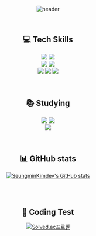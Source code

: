 <div align=center>
  
![header](https://capsule-render.vercel.app/api?type=venom&color=0:819FF7,100:DA81F5&height=150&section=header&text=%20Seungmin's%20Github&fontSize=60&fontColor=FBF2EF&stroke=DA81F5&strokeWidth=1)
  
</div>

<br>

<div align=center><h2>💻 Tech Skills</h2></div>
<div align=center>
  <img src="https://img.shields.io/badge/python-3776AB?style=for-the-badge&logo=python&logoColor=white"> 
  <img src="https://img.shields.io/badge/fastapi-009688?style=for-the-badge&logo=fastapi&logoColor=white"> 
<!--  <img src="https://img.shields.io/badge/c++-00599C?style=for-the-badge&logo=c%2B%2B&logoColor=white"> -->
  <br>

  <img src="https://img.shields.io/badge/postgresql-4169E1?style=for-the-badge&logo=postgresql&logoColor=white"> 
  <img src="https://img.shields.io/badge/mysql-4479A1?style=for-the-badge&logo=mysql&logoColor=white"> 
  <br>

  <img src="https://img.shields.io/badge/github-181717?style=for-the-badge&logo=github&logoColor=white"> 
  <img src="https://img.shields.io/badge/git-F05032?style=for-the-badge&logo=git&logoColor=white"> 
  <img src="https://img.shields.io/badge/docker-2496ED?style=for-the-badge&logo=docker&logoColor=white">
  <br>
</div>

<br>
<br>

<div align=center><h2>📚 Studying</h2></div>
<div align=center>
  <img src="https://img.shields.io/badge/Java-007396?style=for-the-badge&logo=java&logoColor=white"> 
  <img src="https://img.shields.io/badge/Spring Boot-6DB33F?style=for-the-badge&logo=springboot&logoColor=white"> 
  <br>
  
  <img src="https://img.shields.io/badge/Django-092E20?style=for-the-badge&logo=django&logoColor=white">
</div>

<br>
<br>

<div align="center">

  <h2>📊 GitHub stats</h2>
  
[![SeungminKimdev's GitHub stats](https://github-readme-stats.vercel.app/api?username=SeungminKimdev&include_all_commits=true&show_icons=true&theme=tokyonight)](https://github.com/SeungminKimdev/github-readme-stats)

</div>

<br>
<br>

<div align=center>
  <h2>📝 Coding Test</h2>

<!--
#### C/C++ : [![Solved.ac프로필](http://mazassumnida.wtf/api/mini/generate_badge?boj=ksm7250432)](https://solved.ac/ksm7250432) , Python : [![Solved.ac프로필](http://mazassumnida.wtf/api/mini/generate_badge?boj=seungmin_py)](https://solved.ac/seungmin_py)
-->
[![Solved.ac프로필](http://mazassumnida.wtf/api/v2/generate_badge?boj=seungmin_py)](https://solved.ac/seungmin_py) 
<!-- [![코드트리|실력진단-ksm7250432](https://banner.codetree.ai/v1/banner/ksm7250432)](https://www.codetree.ai/profiles/ksm7250432) -->

</div>

